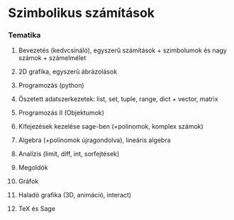 # Szimbolikus számítások #

### Tematika ###

1. Bevezetés (kedvcsináló), egyszerű számítások + szimbolumok és nagy számok +
   számelmélet

2. 2D grafika, egyszerű ábrázolások

3. Programozás (python)

4. Öszetett adatszerkezetek: list, set, tuple, range, dict + vector, matrix

5. Programozás II (Objektumok)

5. Kifejezések kezelése sage-ben (+polinomok, komplex számok)

6. Algebra (+polinomok újragondolva), lineáris algebra

7. Analízis (limit, diff, int, sorfejtések)

8. Megoldók 

9. Gráfok

10. Haladó grafika (3D, animácíó, interact)

11. TeX és Sage
